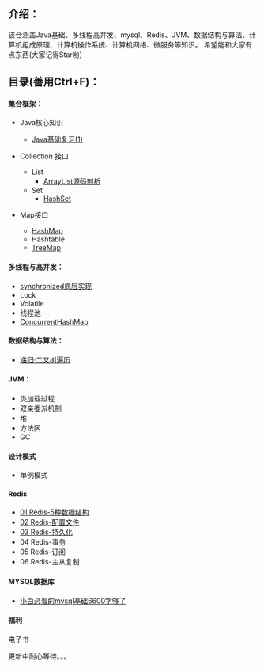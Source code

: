## 介绍：
该仓涵盖Java基础、多线程高并发、mysql、Redis、JVM、数据结构与算法、计算机组成原理、计算机操作系统、计算机网络、微服务等知识。
希望能和大家有点东西(大家记得Star哟）



## 目录(善用Ctrl+F)：

#### 集合框架：

* Java核心知识
  * [Java基础复习(1)](https://github.com/niutongg/JavaLeague/blob/main/basic/05Java/Java%E6%A0%B8%E5%BF%83%E5%9F%BA%E7%A1%80/Java%E5%9F%BA%E7%A1%80%E5%A4%8D%E4%B9%A0.md)

* Collection 接口
  * List
    * [ArrayList源码剖析](https://mp.weixin.qq.com/s?__biz=MzUyODgxNzM0Nw==&amp;mid=2247484097&amp;idx=1&amp;sn=a679c2dd41c843f2c47663d6c2713342&amp;chksm=fa6bcf6dcd1c467b2c2832cf966193400aac3cba07b21428b466372576c85a016bbd2d2de4fa&token=1968072164&lang=zh_CN#rd)
  * Set
    * [HashSet](https://github.com/niutongg/JavaLeague/blob/main/basic/05Java/Java%E6%A1%86%E6%9E%B6/collection%E6%8E%A5%E5%8F%A3/set/HashSet.md)
* Map接口
  * [HashMap](https://github.com/niutongg/JavaLeague/blob/main/basic/05Java/Java%E6%A1%86%E6%9E%B6/Map%E6%8E%A5%E5%8F%A3/HashMap.md)
  * Hashtable
  * [TreeMap](https://github.com/niutongg/JavaLeague/blob/main/basic/05Java/Java%E6%A1%86%E6%9E%B6/Map%E6%8E%A5%E5%8F%A3/TreeMap.md)

#### **多线程与高并发**：

* [synchronized底层实现](https://mp.weixin.qq.com/s?__biz=MzUyODgxNzM0Nw==&amp;mid=2247484088&amp;idx=1&amp;sn=1d1fcfb3c8f09dc402ccaf462434133a&amp;chksm=fa6bcf14cd1c460284936d33d50de2cbca8386a009faaa6cc2af3df9bdaede32a495a1c32712&token=1968072164&lang=zh_CN#rd)
* Lock
* Volatile
* 线程池
* [ConcurrentHashMap](https://github.com/niutongg/JavaLeague/blob/main/basic/07%E5%A4%9A%E7%BA%BF%E7%A8%8B%E4%B8%8E%E9%AB%98%E5%B9%B6%E5%8F%91/ConcurrentHashMap.md)

#### 数据结构与算法：

* [递归·二叉树遍历](https://github.com/niutongg/JavaLeague/blob/main/basic/01%E7%AE%97%E6%B3%95/%E4%BA%8C%E5%8F%89%E6%A0%91/%E9%80%92%E5%BD%92%C2%B7%E4%BA%8C%E5%8F%89%E6%A0%91%E9%81%8D%E5%8E%86.md)

#### JVM：

* 类加载过程
* 双亲委派机制
* 堆
* 方法区
* GC

#### 设计模式

* 单例模式

#### Redis

* [01 Redis-5种数据结构](https://github.com/niutongg/JavaLeague/blob/main/basic/09%20Redis/01%20Redis%E5%85%A5%E9%97%A8%E5%AE%89%E8%A3%85.md)
* [02 Redis-配置文件](https://github.com/niutongg/JavaLeague/blob/main/basic/09%20Redis/02%20Redis-%E9%85%8D%E7%BD%AE%E6%96%87%E4%BB%B6.md)
* [03 Redis-持久化](https://mp.weixin.qq.com/s?__biz=MzUyODgxNzM0Nw==&amp;mid=2247484206&amp;idx=1&amp;sn=b1493225f6b2dbff86b423522db9a00d&amp;chksm=fa6bce82cd1c4794b1b773fd3330f4714df357910f9195a7919846e58522c77e7c104ec2eab3&token=1526737620&lang=zh_CN#rd)
* 04 Redis-事务
* 05 Redis-订阅
* 06 Redis-主从复制

#### MYSQL数据库

* [小白必看的mysql基础6600字够了](https://mp.weixin.qq.com/s?__biz=MzUyODgxNzM0Nw==&tempkey=MTEzMV9pY0lrQnZwbW5BNEtNdzlBNnJQVmZMbTFsSzg0ZlI2VlM4QmhsNFNKMUdRMzhyc1NkYkV0bUZWS0p6MC1hX2xlZ2hFVXhQODRldEhueE9kRWlaaGNLX2FiSVlzcTBESWNydkdaQjhEMEtpaUR5TGdCelhqXzljTXgzLXFCbTljSVN6X0JndHUtd28xOEE2NndzZEtjQ3ZFOUx0dzI3UU03THpVUkNRfn4%3D&chksm=7a6bce884d1c479eef00492a13ae38966438d7a0f7272aa7a7535c4a6c08fbb57f472d780f58#rd)



#### 福利

电子书

更新中耐心等待。。。

